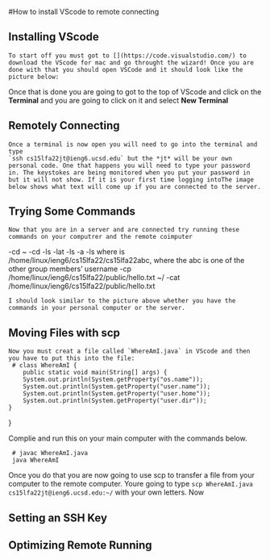 #How to install VScode to remote connecting

## Installing VScode
    To start off you must got to [](https://code.visualstudio.com/) to download the VScode for mac and go throught the wizard! Once you are done with that you should open VSCode and it should look like the picture below:


Once that is done you are going to got to the top of VScode and click on the **Terminal** and you are going to click on it and select **New Terminal**
 
## Remotely Connecting
    Once a terminal is now open you will need to go into the terminal and type 
    `ssh cs15lfa22jt@ieng6.ucsd.edu` but the *jt* will be your own personal code. One that happens you will need to type your password in. The keystokes are being monitored when you put your password in but it will not show. If it is your first time logging intoThe image below shows what text will come up if you are connected to the server.

## Trying Some Commands
    Now that you are in a server and are connected try running these commands on your computrer and the remote coimputer
-cd ~
-cd
-ls -lat
-ls -a
-ls <directory> where <directory> is /home/linux/ieng6/cs15lfa22/cs15lfa22abc, where the abc is one of the other group members’ username
-cp /home/linux/ieng6/cs15lfa22/public/hello.txt ~/
-cat /home/linux/ieng6/cs15lfa22/public/hello.txt

    I should look similar to the picture above whether you have the commands in your personal computer or the server.

## Moving Files with scp
    Now you must creat a file called `WhereAmI.java` in VScode and then you have to put this into the file:
     # class WhereAmI {
        public static void main(String[] args) {
        System.out.println(System.getProperty("os.name"));
        System.out.println(System.getProperty("user.name"));
        System.out.println(System.getProperty("user.home"));
        System.out.println(System.getProperty("user.dir"));
    }
}

Complie and run this on your main computer with the commands below.
 
     # javac WhereAmI.java
     java WhereAmI

   Once you do that you are now going to use scp to transfer a file from your computer to the remote computer. Youre going to type `scp WhereAmI.java cs15lfa22jt@ieng6.ucsd.edu:~/` with your own letters. Now 

## Setting an SSH Key

## Optimizing Remote Running
